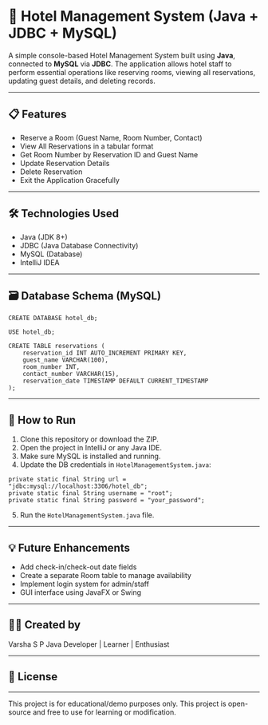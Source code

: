 # 🏨 Hotel Management System (Java + JDBC + MySQL)

A simple console-based Hotel Management System built using **Java**, connected to **MySQL** via **JDBC**. The application allows hotel staff to perform essential operations like reserving rooms, viewing all reservations, updating guest details, and deleting records.

---

## 📋 Features

- Reserve a Room (Guest Name, Room Number, Contact)
- View All Reservations in a tabular format
- Get Room Number by Reservation ID and Guest Name
- Update Reservation Details
- Delete Reservation
- Exit the Application Gracefully

---

## 🛠 Technologies Used

- Java (JDK 8+)
- JDBC (Java Database Connectivity)
- MySQL (Database)
- IntelliJ IDEA 

---

## 🗃️ Database Schema (MySQL)

```
CREATE DATABASE hotel_db;

USE hotel_db;

CREATE TABLE reservations (
    reservation_id INT AUTO_INCREMENT PRIMARY KEY,
    guest_name VARCHAR(100),
    room_number INT,
    contact_number VARCHAR(15),
    reservation_date TIMESTAMP DEFAULT CURRENT_TIMESTAMP
);
```

---

## 🚀 How to Run

1. Clone this repository or download the ZIP.
2. Open the project in IntelliJ or any Java IDE.
3. Make sure MySQL is installed and running.
4. Update the DB credentials in `HotelManagementSystem.java`:

```
private static final String url = "jdbc:mysql://localhost:3306/hotel_db";
private static final String username = "root";
private static final String password = "your_password";
```

5. Run the `HotelManagementSystem.java` file.

---

## 💡 Future Enhancements

- Add check-in/check-out date fields
- Create a separate Room table to manage availability
- Implement login system for admin/staff
- GUI interface using JavaFX or Swing

---

## 👩‍💻 Created by
Varsha S P
Java Developer | Learner | Enthusiast

---

## 📄 License

---

This project is for educational/demo purposes only. 
This project is open-source and free to use for learning or modification.

